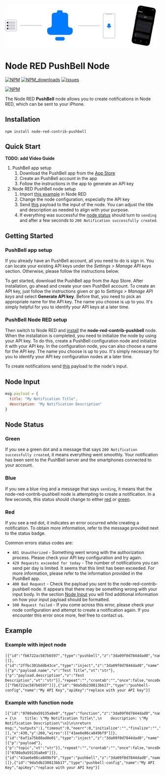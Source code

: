 ![banner](img/Node-RED-Banner.png)

# Node RED PushBell Node

[![NPM](https://img.shields.io/npm/v/node-red-contrib-pushbell)](https://www.npmjs.com/package/node-red-contrib-pushbell)
[![NPM_downloads](https://img.shields.io/npm/dm/node-red-contrib-pushbell)](https://www.npmjs.com/package/node-red-contrib-pushbell)
[![issues](https://img.shields.io/github/issues/mariuslang/node-red-contrib-pushbell)](https://github.com/MariusLang/node-red-contrib-pushbell/issues)

[![NPM](https://nodei.co/npm/node-red-contrib-pushbell.png?compact=true)](https://nodei.co/npm/node-red-contrib-pushbell/)

The Node RED **PushBell** node allows you to create notifications in Node RED, which can be sent to your iPhone.

## Installation

```
npm install node-red-contrib-pushbell
```

## Quick Start

**TODO: add Video Guide**

1. PushBell app setup
    1. Download the PushBell app from the [App Store]()
    2. Create an PushBell account in the app
    3. Follow the instructions in the app to generate an API key
2. Node RED PushBell node setup
    1. Import [this example](#example) in Node RED
    2. Change the node configuration, especially the API key
    3. Send [this](#node-input) payload to the input of the node. You can adjust the title and description as needed to
       align with your purpose.
    4. If everything was successful the [node status](#node-status) should turn to `sending` and after a few seconds
       to `200 Notification successfully created`.

## Getting Started

### PushBell app setup

If you already have an PushBell account, all you need to do is sign in. You can locate your existing API keys under the
*Settings > Manage API keys* section. Otherwise, please follow the instructions below.

To get started, download the PushBell app from the App Store. After installation, go ahead and create your own PushBell
account. To create an API key, just follow the instructions given or go to *Settings > Manage API keys* and select
**Generate API key**. Before that, you need to pick an appropriate name for the API key. The name you choose is up
to you. It's simply helpful for you to identify your API keys at a later time.

### PushBell Node RED setup

Then switch to Node RED and [install](#installation) the **node-red-contrib-pushbell** node. When the installation is
completed, you need to initialize the node by using your API key. To do this, create a PushBell configuration node and
initialize it with your API key. In the configuration node, you can also choose a name for the API key. The name you
choose is up to you. It's simply necessary for you to identify your API key configuration nodes at a later time.

To create notifications send [this](#node-input) payload to the node's input.

## Node Input

```javascript
msg.payload = {
  title: "My Notification Title",
  description: "My Notification Description"
}
```

## Node Status

### Green

If you see a green dot and a message that says `200 Notification successfully created`, it means everything went
smoothly. Your notification has been sent to the PushBell server and the smartphones connected to your account.

### Blue

If you see a blue ring and a message that says `sending`, it means that the node-red-contrib-pushbell node is attempting
to create a notification. In a few seconds, this status should change to either [red](#red) or [green](#green).

### Red

If you see a red dot, it indicates an error occurred while creating a notification. To obtain more information,
refer to the message provided next to the status badge.

Common errors status codes are:

- `401 Unauthorized` - Something went wrong with the authorization process. Please check your API key configuration and
  try again.
- `429 Requests exceeded for today` - The number of notifications you can send per day is limited. It seems that this
  limit has been exceeded. For more information, please refer to the information provided in the PushBell app.
- `400 Bad Request` - Check the payload you sent to the node-red-contrib-pushbell node. It appears that there may be
  something wrong with your input body. In the section [Node Input](#node-input) you will find additional information on
  how your input payload should be formatted.
- `500 Request failed` - If you come across this error, please check your node configuration and attempt to create a
  notification again. If you encounter this error once more, feel free to contact us.

## Example

### Example with inject node

```
[{"id":"fb6722ac587b6597","type":"pushbell","z":"3da09f0d7844dad0","name":"PushBell","config":"9da5db230813bb17","x":540,"y":200,"wires":[]},{"id":"2ffbc301bddb43ce","type":"inject","z":"3da09f0d7844dad0","name":"msg.payload","props":[{"p":"payload.name","v":"Test Title","vt":"str"},{"p":"payload.description","v":"Test Description","vt":"str"}],"repeat":"","crontab":"","once":false,"onceDelay":0.1,"topic":"","x":390,"y":200,"wires":[["fb6722ac587b6597"]]},{"id":"9da5db230813bb17","type":"pushbell-config","name":"My API Key","apiKey":"replace with your API key"}]
```

### Example with function node

```
[{"id":"0780a9a59135a8e0","type":"function","z":"3da09f0d7844dad0","name":"msg.payload","func":"msg.payload = {\n    title: \"My Notification Title\",\n    description: \"My Notification Description\"\n}\n\nreturn msg;","outputs":1,"timeout":0,"noerr":0,"initialize":"","finalize":"","libs":[],"x":430,"y":260,"wires":[["43ae6e86ca849bf9"]]},{"id":"6af1a75b88ad0e01","type":"inject","z":"3da09f0d7844dad0","name":"inject","props":[{"p":"payload"},{"p":"topic","vt":"str"}],"repeat":"","crontab":"","once":false,"onceDelay":0.1,"topic":"","payload":"","payloadType":"date","x":290,"y":260,"wires":[["0780a9a59135a8e0"]]},{"id":"43ae6e86ca849bf9","type":"pushbell","z":"3da09f0d7844dad0","name":"PushBell","config":"9da5db230813bb17","x":580,"y":260,"wires":[]},{"id":"9da5db230813bb17","type":"pushbell-config","name":"My API Key","apiKey":"replace with your API key"}]
```
